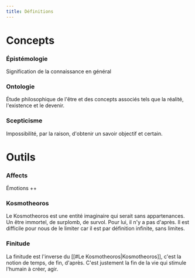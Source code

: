 ```yaml
---
title: Définitions
---
```

# Concepts
### Épistémologie
Signification de la connaissance en général
### Ontologie
Étude philosophique de l'être et des concepts associés tels que la réalité, l'existence et le devenir. 
### Scepticisme
Impossibilité, par la raison, d'obtenir un savoir objectif et certain.
# Outils
### Affects
Émotions ++
### Kosmotheoros
Le Kosmotheoros est une entité imaginaire qui serait sans appartenances. Un être immortel, de surplomb, de survol. Pour lui, il n'y a pas d'après. Il est difficile pour nous de le limiter car il est par définition infinite, sans limites.
### Finitude
La finitude est l'inverse du [[#Le Kosmotheoros|Kosmotheoros]], c'est la notion de temps, de fin, d'après. C'est justement la fin de la vie qui stimule l'humain à créer, agir.